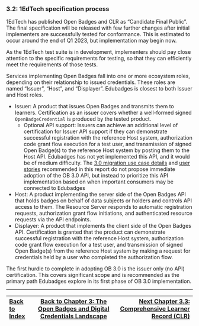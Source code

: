 ### 3.2: 1EdTech specification process

1EdTech has published Open Badges and CLR as “Candidate Final Public”. The final specification will be released with few further changes after initial implementers are successfully tested for conformance. This is estimated to occur around the end of Q1 2023, but implementation may begin now.

As the 1EdTech test suite is in development, implementers should pay close attention to the specific requirements for testing, so that they can efficiently meet the requirements of those tests.

Services implementing Open Badges fall into one or more ecosystem roles, depending on their relationship to issued credentials. These roles are named “Issuer”, “Host”, and “Displayer”. Edubadges is closest to both Issuer and Host roles.

*   Issuer: A product that issues Open Badges and transmits them to learners. Certification as an issuer covers whether a well-formed signed `OpenBadgeCredential` is produced by the tested product.
    *   Optional API support: Issuers can achieve an additional level of certification for Issuer API support if they can demonstrate successful registration with the reference Host system, authorization code grant flow execution for a test user, and transmission of signed Open Badge(s) to the reference Host system by posting them to the Host API. Edubadges has not yet implemented this API, and it would be of medium difficulty. The [3.0 migration use case details](#how-to-publish-badges-in-ob-3.0) and [user stories](#enable-access-to-edubadges-in-ob-3.0-format) recommended in this report do not propose immediate adoption of the OB 3.0 API, but instead to prioritize this API implementation based on when important consumers may be connected to Edubadges
*   Host: A product implementing the server side of the Open Badges API that holds badges on behalf of data subjects or holders and controls API access to them. The Resource Server responds to automatic registration requests, authorization grant flow initiations, and authenticated resource requests via the API endpoints.
*   Displayer: A product that implements the client side of the Open Badges API. Certification is granted that the product can demonstrate successful registration with the reference Host system, authorization code grant flow execution for a test user, and transmission of signed Open Badge(s) from the reference Host system by making a request for credentials held by a user who completed the authorization flow.

The first hurdle to complete in adopting OB 3.0 is the issuer only (no API) certification. This covers significant scope and is recommended as the primary path Edubadges explore in its first phase of OB 3.0 implementation.

---

| [Back to Index](ob3-edubadges/README.md)   | [Back to Chapter 3: The Open Badges and Digital Credentials Landscape](ob3-edubadges/30-the-open-badges-and-digital-credentials-landscape.md) |    [Next Chapter 3.3: Comprehensive Learner Record (CLR)](ob3-edubadges/33-comprehensive-learner-record-clr.md) |
| :--- |  :---:  | ---: |